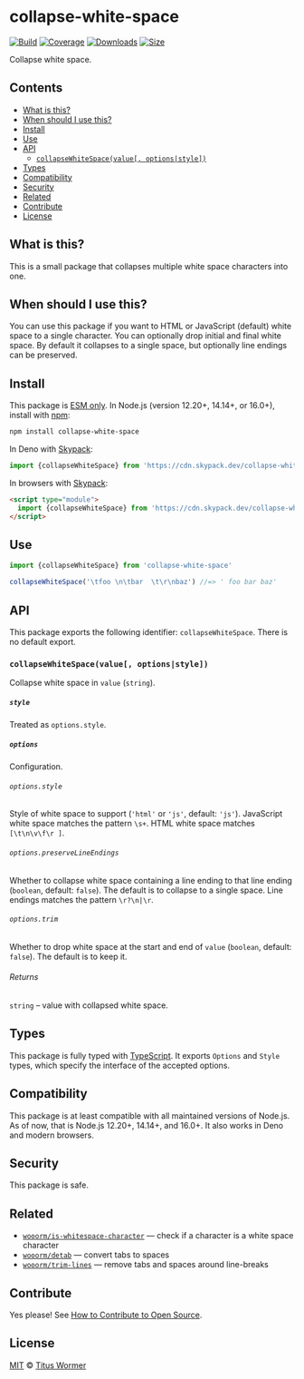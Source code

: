 # collapse-white-space

[![Build][build-badge]][build]
[![Coverage][coverage-badge]][coverage]
[![Downloads][downloads-badge]][downloads]
[![Size][size-badge]][size]

Collapse white space.

## Contents

*   [What is this?](#what-is-this)
*   [When should I use this?](#when-should-i-use-this)
*   [Install](#install)
*   [Use](#use)
*   [API](#api)
    *   [`collapseWhiteSpace(value[, options|style])`](#collapsewhitespacevalue-optionsstyle)
*   [Types](#types)
*   [Compatibility](#compatibility)
*   [Security](#security)
*   [Related](#related)
*   [Contribute](#contribute)
*   [License](#license)

## What is this?

This is a small package that collapses multiple white space characters into one.

## When should I use this?

You can use this package if you want to HTML or JavaScript (default) white space
to a single character.
You can optionally drop initial and final white space.
By default it collapses to a single space, but optionally line endings can be
preserved.

## Install

This package is [ESM only][esm].
In Node.js (version 12.20+, 14.14+, or 16.0+), install with [npm][]:

```sh
npm install collapse-white-space
```

In Deno with [Skypack][]:

```js
import {collapseWhiteSpace} from 'https://cdn.skypack.dev/collapse-white-space@2?dts'
```

In browsers with [Skypack][]:

```html
<script type="module">
  import {collapseWhiteSpace} from 'https://cdn.skypack.dev/collapse-white-space@2?min'
</script>
```

## Use

```js
import {collapseWhiteSpace} from 'collapse-white-space'

collapseWhiteSpace('\tfoo \n\tbar  \t\r\nbaz') //=> ' foo bar baz'
```

## API

This package exports the following identifier: `collapseWhiteSpace`.
There is no default export.

### `collapseWhiteSpace(value[, options|style])`

Collapse white space in `value` (`string`).

##### `style`

Treated as `options.style`.

##### `options`

Configuration.

###### `options.style`

Style of white space to support (`'html'` or `'js'`, default: `'js'`).
JavaScript white space matches the pattern `\s+`.
HTML white space matches `[\t\n\v\f\r ]`.

###### `options.preserveLineEndings`

Whether to collapse white space containing a line ending to that line ending
(`boolean`, default: `false`).
The default is to collapse to a single space.
Line endings matches the pattern `\r?\n|\r`.

###### `options.trim`

Whether to drop white space at the start and end of `value` (`boolean`, default:
`false`).
The default is to keep it.

###### Returns

`string` – value with collapsed white space.

## Types

This package is fully typed with [TypeScript][].
It exports `Options` and `Style` types, which specify the interface of the
accepted options.

## Compatibility

This package is at least compatible with all maintained versions of Node.js.
As of now, that is Node.js 12.20+, 14.14+, and 16.0+.
It also works in Deno and modern browsers.

## Security

This package is safe.

## Related

*   [`wooorm/is-whitespace-character`](https://github.com/wooorm/is-whitespace-character)
    — check if a character is a white space character
*   [`wooorm/detab`](https://github.com/wooorm/detab)
    — convert tabs to spaces
*   [`wooorm/trim-lines`](https://github.com/wooorm/trim-lines)
    — remove tabs and spaces around line-breaks

## Contribute

Yes please!
See [How to Contribute to Open Source][contribute].

## License

[MIT][license] © [Titus Wormer][author]

<!-- Definitions -->

[build-badge]: https://github.com/wooorm/collapse-white-space/workflows/main/badge.svg

[build]: https://github.com/wooorm/collapse-white-space/actions

[coverage-badge]: https://img.shields.io/codecov/c/github/wooorm/collapse-white-space.svg

[coverage]: https://codecov.io/github/wooorm/collapse-white-space

[downloads-badge]: https://img.shields.io/npm/dm/collapse-white-space.svg

[downloads]: https://www.npmjs.com/package/collapse-white-space

[size-badge]: https://img.shields.io/bundlephobia/minzip/collapse-white-space.svg

[size]: https://bundlephobia.com/result?p=collapse-white-space

[npm]: https://docs.npmjs.com/cli/install

[skypack]: https://www.skypack.dev

[license]: license

[author]: https://wooorm.com

[esm]: https://gist.github.com/sindresorhus/a39789f98801d908bbc7ff3ecc99d99c

[typescript]: https://www.typescriptlang.org

[contribute]: https://opensource.guide/how-to-contribute/
